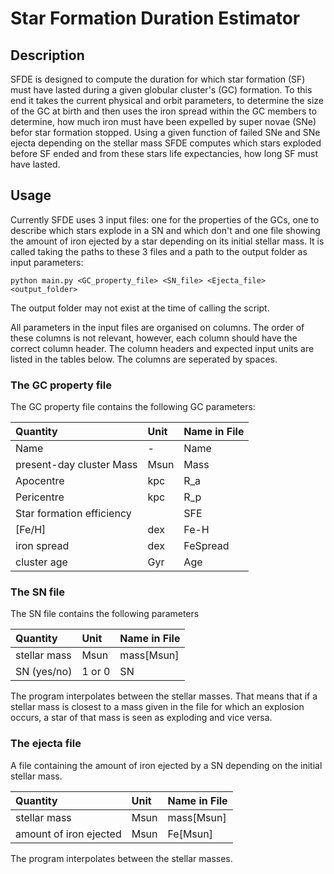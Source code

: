# Star Formation Duration Estimator

## Description

SFDE is designed to compute the duration for which star formation (SF) must have lasted during a given globular cluster's (GC) formation.
To this end it takes the current physical and orbit parameters, to determine the size of the GC at birth and then uses the iron spread within the GC members to determine, how much iron must have been expelled by super novae (SNe) befor star formation stopped.
Using a given function of failed SNe and SNe ejecta depending on the stellar mass SFDE computes which stars exploded before SF ended and from these stars life expectancies, how long SF must have lasted.

## Usage

Currently SFDE uses 3 input files: one for the properties of the GCs, one to describe which stars explode in a SN and which don't and one file showing the amount of iron ejected by a star depending on its initial stellar mass.
It is called taking the paths to these 3 files and a path to the output folder as input parameters:

```
python main.py <GC_property_file> <SN_file> <Ejecta_file> <output_folder>
```

The output folder may not exist at the time of calling the script.

All parameters in the input files are organised on columns.
The order of these columns is not relevant, however, each column should have the correct column header.
The column headers and expected input units are listed in the tables below.
The columns are seperated by spaces.

### The GC property file

The GC property file contains the following GC parameters:

| Quantity                     | Unit | Name in File |
| :--------------------------- | :--- | :----------- |
| Name                         | -    | Name         |
| present-day cluster Mass     | Msun | Mass         |
| Apocentre                    | kpc  | R_a          |
| Pericentre                   | kpc  | R_p          |
| Star formation efficiency    |      | SFE          |
| [Fe/H]                       | dex  | Fe-H         |
| iron spread                  | dex  | FeSpread     |
| cluster age                  | Gyr  | Age          |

### The SN file

The SN file contains the following parameters

| Quantity     | Unit   | Name in File |
| :----------- | :----- | :----------- |
| stellar mass | Msun   | mass[Msun]   |
| SN (yes/no)  | 1 or 0 | SN           |

The program interpolates between the stellar masses.
That means that if a stellar mass is closest to a mass given in the file for which an explosion occurs, a star of that mass is seen as exploding and vice versa.

### The ejecta file

A file containing the amount of iron ejected by a SN depending on the initial stellar mass.

| Quantity                | Unit | Name in File |
| :---------------------- | :--- | :----------- |
| stellar mass            | Msun | mass[Msun]   |
| amount of iron ejected  | Msun | Fe[Msun]     |

The program interpolates between the stellar masses.
